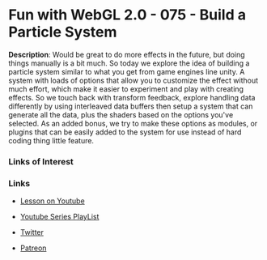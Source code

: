 # Fun with WebGL 2.0 - 075 - Build a Particle System
**Description**:
Would be great to do more effects in the future, but doing things manually is a bit much. So today we explore the idea of building a particle system similar to what you get from game engines line unity. A system with loads of options that allow you to customize the effect without much effort, which make it easier to experiment and play with creating effects. So we touch back with transform feedback, explore handling data differently by using interleaved data buffers then setup a system that can generate all the data, plus the shaders based on the options you've selected. As an added bonus, we try to make these options as modules, or plugins that can be easily added to the system for use instead of hard coding thing little feature.

### Links of Interest

### Links
* [Lesson on Youtube](https://youtu.be/tYiScgHXcXQ)
* [Youtube Series PlayList](https://www.youtube.com/playlist?list=PLMinhigDWz6emRKVkVIEAaePW7vtIkaIF)

* [Twitter](https://twitter.com/SketchpunkLabs)
* [Patreon](https://www.patreon.com/sketchpunk)